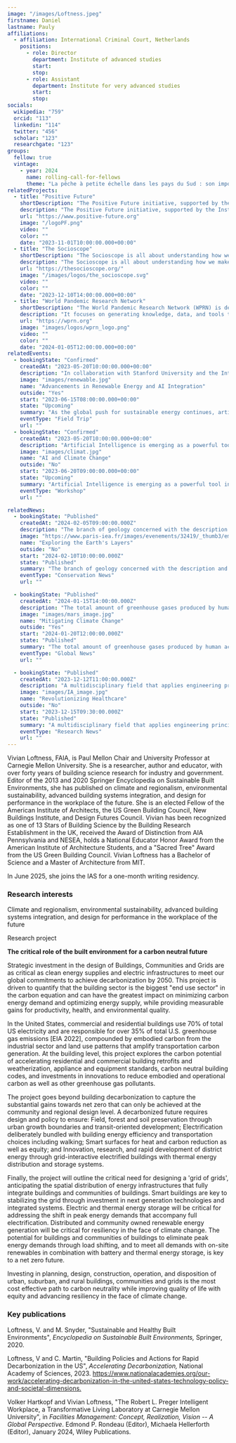 ```yaml
---
image: "/images/Loftness.jpeg"
firstname: Daniel
lastname: Pauly
affiliations:
  - affiliation: International Criminal Court, Netherlands
    positions:
      - role: Director
        department: Institute of advanced studies
        start:
        stop:
      - role: Assistant
        department: Institute for very advanced studies
        start:
        stop:
socials:
  wikipedia: "759"
  orcid: "113"
  linkedin: "114"
  twitter: "456"
  scholar: "123"
  researchgate: "123"
groups:
  fellow: true
  vintage: 
    - year: 2024
      name: rolling-call-for-fellows
      theme: "La pêche à petite échelle dans les pays du Sud : son importance, même pour l'Europe"
relatedProjects:
  - title: "Positive Future"
    shortDescription: "The Positive Future initiative, supported by the Institut d'études avancées de Paris and the Fondation 2100"
    description: "The Positive Future initiative, supported by the Institut d'études avancées de Paris and the Fondation 2100, aims to make foresight work widely known"
    url: "https://www.positive-future.org"
    image: "/logoPF.png"
    video: ""
    color: ""
    date: "2023-11-01T10:00:00.000+00:00"
  - title: "The Socioscope"
    shortDescription: "The Socioscope is all about understanding how we make our world more sustainable, especially when it comes to food"
    description: "The Socioscope is all about understanding how we make our world more sustainable, especially when it comes to food"
    url: "https://thesocioscope.org/"
    image: "/images/logos/the_socioscope.svg"
    video: ""
    color: ""
    date: "2023-12-10T14:00:00.000+00:00"
  - title: "World Pandemic Research Network"
    shortDescription: "The World Pandemic Research Network (WPRN) is dedicated to facilitating international collaboration in pandemic research"
    description: "It focuses on generating knowledge, data, and tools that can be shared across nations to better understand and combat pandemics. Through partnerships with institutions like the Institut d'Études Avancées de Paris (Paris IAS), WPRN brings together leading experts to address the complex challenges posed by global health crises"
    url: "https://wprn.org"
    image: "images/logos/wprn_logo.png"
    video: ""
    color: ""
    date: "2024-01-05T12:00:00.000+00:00"
relatedEvents:
  - bookingState: "Confirmed"
    createdAt: "2023-05-20T10:00:00.000+00:00"
    description: "In collaboration with Stanford University and the International Energy Agency"
    image: "images/renewable.jpg"
    name: "Advancements in Renewable Energy and AI Integration"
    outside: "Yes"
    start: "2023-06-15T08:00:00.000+00:00"
    state: "Upcoming"
    summary: "As the global push for sustainable energy continues, artificial intelligence is playing a pivotal role in optimizing renewable energy systems"
    eventType: "Field Trip"
    url: ""
  - bookingState: "Confirmed"
    createdAt: "2023-05-20T10:00:00.000+00:00"
    description: "Artificial Intelligence is emerging as a powerful tool in the fight against climate change"
    image: "images/climat.jpg"
    name: "AI and Climate Change"
    outside: "No"
    start: "2023-06-20T09:00:00.000+00:00"
    state: "Upcoming"
    summary: "Artificial Intelligence is emerging as a powerful tool in the fight against climate change"
    eventType: "Workshop"
    url: ""

relatedNews:
  - bookingState: "Published"
    createdAt: "2024-02-05T09:00:00.000Z"
    description: "The branch of geology concerned with the description and classification of rocks."
    image: "https://www.paris-iea.fr/images/evenements/32419/_thumb3/emily-morter-8xaa0f9yqne-unsplash.jpg"
    name: "Exploring the Earth's Layers"
    outside: "No"
    start: "2024-02-10T10:00:00.000Z"
    state: "Published"
    summary: "The branch of geology concerned with the description and classification of rocks."
    eventType: "Conservation News"
    url: ""

  - bookingState: "Published"
    createdAt: "2024-01-15T14:00:00.000Z"
    description: "The total amount of greenhouse gases produced by human activities, measured in carbon dioxide equivalents"
    image: "images/mars_image.jpg"
    name: "Mitigating Climate Change"
    outside: "Yes"
    start: "2024-01-20T12:00:00.000Z"
    state: "Published"
    summary: "The total amount of greenhouse gases produced by human activities, measured in carbon dioxide equivalents"
    eventType: "Global News"
    url: ""

  - bookingState: "Published"
    createdAt: "2023-12-12T11:00:00.000Z"
    description: "A multidisciplinary field that applies engineering principles to medicine and biology for healthcare purposes"
    image: "images/IA_image.jpg"
    name: "Revolutionizing Healthcare"
    outside: "No"
    start: "2023-12-15T09:30:00.000Z"
    state: "Published"
    summary: "A multidisciplinary field that applies engineering principles to medicine and biology for healthcare purposes"
    eventType: "Research News"
    url: ""
---
```

Vivian Loftness, FAIA, is Paul Mellon Chair and University Professor at Carnegie Mellon University. She is a researcher, author and educator, with over forty years of building science research for industry and government. Editor of the 2013 and 2020 Springer Encyclopedia on Sustainable Built Environments, she has published on climate and regionalism, environmental sustainability, advanced building systems integration, and design for performance in the workplace of the future. She is an elected Fellow of the American Institute of Architects, the US Green Building Council, New Buildings Institute, and Design Futures Council. Vivian has been recognized as one of 13 Stars of Building Science by the Building Research Establishment in the UK, received the Award of Distinction from AIA Pennsylvania and NESEA, holds a National Educator Honor Award from the American Institute of Architecture Students, and a "Sacred Tree" Award from the US Green Building Council. Vivian Loftness has a Bachelor of Science and a Master of Architecture from MIT.

In June 2025, she joins the IAS for a one-month writing residency.

### Research interests

Climate and regionalism, environmental sustainability, advanced building systems integration, and design for performance in the workplace of the future

Research project

**The critical role of the built environment for a carbon neutral future**

Strategic investment in the design of Buildings, Communities and Grids are as critical as clean energy supplies and electric infrastructures to meet our global commitments to achieve decarbonization by 2050. This project is driven to quantify that the building sector is the biggest "end use sector" in the carbon equation and can have the greatest impact on minimizing carbon energy demand and optimizing energy supply, while providing measurable gains for productivity, health, and environmental quality.

In the United States, commercial and residential buildings use 70% of total US electricity and are responsible for over 35% of total U.S. greenhouse gas emissions \[EIA 2022\], compounded by embodied carbon from the industrial sector and land use patterns that amplify transportation carbon generation. At the building level, this project explores the carbon potential of accelerating residential and commercial building retrofits and weatherization, appliance and equipment standards, carbon neutral building codes, and investments in innovations to reduce embodied and operational carbon as well as other greenhouse gas pollutants.

The project goes beyond building decarbonization to capture the substantial gains towards net zero that can only be achieved at the community and regional design level. A decarbonized future requires design and policy to ensure: Field, forest and soil preservation through urban growth boundaries and transit-oriented development; Electrification deliberately bundled with building energy efficiency and transportation choices including walking; Smart surfaces for heat and carbon reduction as well as equity; and Innovation, research, and rapid development of district energy through grid-interactive electrified buildings with thermal energy distribution and storage systems.

Finally, the project will outline the critical need for designing a 'grid of grids', anticipating the spatial distribution of energy infrastructures that fully integrate buildings and communities of buildings. Smart buildings are key to stabilizing the grid through investment in next generation technologies and integrated systems. Electric and thermal energy storage will be critical for addressing the shift in peak energy demands that accompany full electrification. Distributed and community owned renewable energy generation will be critical for resiliency in the face of climate change. The potential for buildings and communities of buildings to eliminate peak energy demands through load shifting, and to meet all demands with on-site renewables in combination with battery and thermal energy storage, is key to a net zero future.

Investing in planning, design, construction, operation, and disposition of urban, suburban, and rural buildings, communities and grids is the most cost effective path to carbon neutrality while improving quality of life with equity and advancing resiliency in the face of climate change.

### Key publications

Loftness, V. and M. Snyder, "Sustainable and Healthy Built Environments", *Encyclopedia on Sustainable Built Environments,* Springer, 2020.

Loftness, V and C. Martin, "Building Policies and Actions for Rapid Decarbonization in the US", *Accelerating Decarbonization,* National Academy of Sciences, 2023.
<https://www.nationalacademies.org/our-work/accelerating-decarbonization-in-the-united-states-technology-policy-and-societal-dimensions.>

Volker Hartkopf and Vivian Loftness, "The Robert L. Preger Intelligent Workplace, a Transformative Living Laboratory at Carnegie Mellon University", in *Facilities Management: Concept, Realization, Vision -- A Global Perspective*. Edmond P. Rondeau (Editor), Michaela Hellerforth (Editor), January 2024, Wiley Publications.